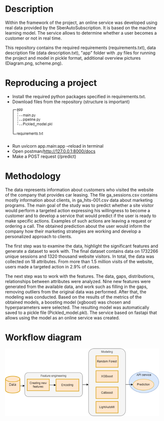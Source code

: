 # Description
Within the framework of the project, an online service was developed using real data provided by the SberAutoSubscription. It is based on the machine learning model. The service allows to determine whether a user becomes a customer or not in real time.

This repository contains the required requirements (requirements.txt), data description file (data description.txt), "app" folder with .py files for running the project and model in pickle format, additional overview pictures (Diagram.png, scheme.png).

# Reproducing a project
+ Install the required python packages specified in requirements.txt.
+ Download files from the repository (structure is important)
  ![](./scheme.png)
+ Run uvicorn app.main:app –reload in terminal
+ Open postman/http://127.0.0.1:8000/docs 
+ Make a POST request (/predict)


# Methodology
The data represents information about customers who visited the website of the company that provides car leasing. The file ga_sessions.csv contains mostly information about clients, in ga_hits-001.csv data about marketing programs. The main goal of the study was to predict whether a site visitor would perform a targeted action expressing his willingness to become a customer and to develop a service that would predict if the user is ready to make specific actions. Examples of such actions are leaving a request or ordering a call. The obtained prediction about the user would inform the company how their marketing strategies are working and develop a personalized approach to clients. 

The first step was to examine the data, highlight the significant features and generate a dataset to work with. The final dataset contains data on 1732266 unique sessions and 1320 thousand website visitors. In total, the data was collected on 18 attributes. From more than 1.5 million visits of the website, users made a targeted action in 2.9% of cases. 

The next step was to work with the features. The data, gaps, distributions, relationships between attributes were analyzed. Nine new features were generated from the available data, and work such as filling in the gaps, removing outliers from the original data was performed. After that, the modeling was conducted. Based on the results of the metrics of the obtained models, a boosting model (xgboost) was chosen and hyperparameters were selected. The resulting model was automatically saved to a pickle file (Pickled_model.pkl). The service based on fastapi that allows using the model as an online service was created. 

# Workflow diagram
![](./Diagram.png)
